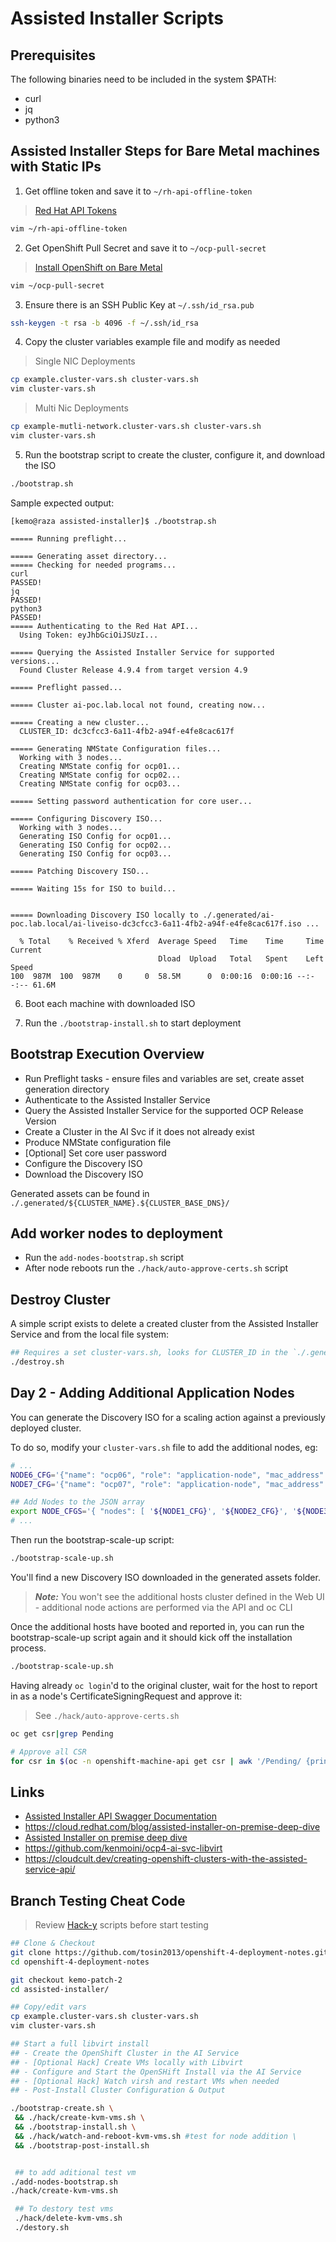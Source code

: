 # Assisted Installer Scripts

## Prerequisites

The following binaries need to be included in the system $PATH:

- curl
- jq
- python3

## Assisted Installer Steps for Bare Metal machines with Static IPs

1. Get offline token and save it to `~/rh-api-offline-token`
> [Red Hat API Tokens](https://access.redhat.com/management/api)

```bash
vim ~/rh-api-offline-token
```

2. Get OpenShift Pull Secret and save it to `~/ocp-pull-secret`
> [Install OpenShift on Bare Metal](https://console.redhat.com/openshift/install/metal/installer-provisioned)

```bash
vim ~/ocp-pull-secret
```

3. Ensure there is an SSH Public Key at `~/.ssh/id_rsa.pub`

```bash
ssh-keygen -t rsa -b 4096 -f ~/.ssh/id_rsa
```

4. Copy the cluster variables example file and modify as needed
> Single NIC Deployments
```bash
cp example.cluster-vars.sh cluster-vars.sh
vim cluster-vars.sh
```
> Multi Nic Deployments
```bash
cp example-mutli-network.cluster-vars.sh cluster-vars.sh
vim cluster-vars.sh
```

5. Run the bootstrap script to create the cluster, configure it, and download the ISO

```bash
./bootstrap.sh
```

Sample expected output:

```
[kemo@raza assisted-installer]$ ./bootstrap.sh 

===== Running preflight...

===== Generating asset directory...
===== Checking for needed programs...
curl                                                                     PASSED!
jq                                                                       PASSED!
python3                                                                  PASSED!
===== Authenticating to the Red Hat API...
  Using Token: eyJhbGciOiJSUzI...

===== Querying the Assisted Installer Service for supported versions...
  Found Cluster Release 4.9.4 from target version 4.9

===== Preflight passed...

===== Cluster ai-poc.lab.local not found, creating now...

===== Creating a new cluster...
  CLUSTER_ID: dc3cfcc3-6a11-4fb2-a94f-e4fe8cac617f

===== Generating NMState Configuration files...
  Working with 3 nodes...
  Creating NMState config for ocp01...
  Creating NMState config for ocp02...
  Creating NMState config for ocp03...

===== Setting password authentication for core user...

===== Configuring Discovery ISO...
  Working with 3 nodes...
  Generating ISO Config for ocp01...
  Generating ISO Config for ocp02...
  Generating ISO Config for ocp03...

===== Patching Discovery ISO...

===== Waiting 15s for ISO to build...


===== Downloading Discovery ISO locally to ./.generated/ai-poc.lab.local/ai-liveiso-dc3cfcc3-6a11-4fb2-a94f-e4fe8cac617f.iso ...

  % Total    % Received % Xferd  Average Speed   Time    Time     Time  Current
                                 Dload  Upload   Total   Spent    Left  Speed
100  987M  100  987M    0     0  58.5M      0  0:00:16  0:00:16 --:--:-- 61.6M
```

6. Boot each machine with downloaded ISO

7. Run the `./bootstrap-install.sh` to start deployment

## Bootstrap Execution Overview

- Run Preflight tasks - ensure files and variables are set, create asset generation directory
- Authenticate to the Assisted Installer Service
- Query the Assisted Installer Service for the supported OCP Release Version
- Create a Cluster in the AI Svc if it does not already exist
- Produce NMState configuration file
- [Optional] Set core user password
- Configure the Discovery ISO
- Download the Discovery ISO

Generated assets can be found in `./.generated/${CLUSTER_NAME}.${CLUSTER_BASE_DNS}/`

## Add worker nodes to deployment
* Run the `add-nodes-bootstrap.sh` script
* After node reboots run the `./hack/auto-approve-certs.sh` script

## Destroy Cluster

A simple script exists to delete a created cluster from the Assisted Installer Service and from the local file system:

```bash
## Requires a set cluster-vars.sh, looks for CLUSTER_ID in the `./.generated/${CLUSTER_NAME}.${CLUSTER_BASE_DNS}/` directory
./destroy.sh
```

## Day 2 - Adding Additional Application Nodes

You can generate the Discovery ISO for a scaling action against a previously deployed cluster.

To do so, modify your `cluster-vars.sh` file to add the additional nodes, eg:

```bash
# ...
NODE6_CFG='{"name": "ocp06", "role": "application-node", "mac_address": "52:54:00:00:00:06", "ipv4": {"address": "192.168.42.66", "gateway": "192.168.42.1", "prefix": "24", "iface": "enp1s0"}}'
NODE7_CFG='{"name": "ocp07", "role": "application-node", "mac_address": "52:54:00:00:00:07", "ipv4": {"address": "192.168.42.67", "gateway": "192.168.42.1", "prefix": "24", "iface": "enp1s0"}}'

## Add Nodes to the JSON array
export NODE_CFGS='{ "nodes": [ '${NODE1_CFG}', '${NODE2_CFG}', '${NODE3_CFG}', '${NODE4_CFG}', '${NODE5_CFG}', '${NODE6_CFG}', '${NODE7_CFG}' ] }'
# ...
```

Then run the bootstrap-scale-up script:

```bash
./bootstrap-scale-up.sh
```

You'll find a new Discovery ISO downloaded in the generated assets folder.

> ***Note:*** You won't see the additional hosts cluster defined in the Web UI - additional node actions are performed via the API and oc CLI

Once the additional hosts have booted and reported in, you can run the bootstrap-scale-up script again and it should kick off the installation process.

```bash
./bootstrap-scale-up.sh
```

Having already `oc login`'d to the original cluster, wait for the host to report in as a node's CertificateSigningRequest and approve it:
> See `./hack/auto-approve-certs.sh`

```bash
oc get csr|grep Pending

# Approve all CSR
for csr in $(oc -n openshift-machine-api get csr | awk '/Pending/ {print $1}'); do oc adm certificate approve $csr;done
```

## Links

* [Assisted Installer API Swagger Documentation](https://generator.swagger.io/?url=https://raw.githubusercontent.com/openshift/assisted-service/master/swagger.yaml)
* https://cloud.redhat.com/blog/assisted-installer-on-premise-deep-dive
* [Assisted Installer on premise deep dive](https://github.com/latouchek/assisted-installer-deepdive)
* https://github.com/kenmoini/ocp4-ai-svc-libvirt
* https://cloudcult.dev/creating-openshift-clusters-with-the-assisted-service-api/

## Branch Testing Cheat Code
> Review [Hack-y](hack/README.md) scripts before start testing

```bash
## Clone & Checkout
git clone https://github.com/tosin2013/openshift-4-deployment-notes.git
cd openshift-4-deployment-notes

git checkout kemo-patch-2
cd assisted-installer/

## Copy/edit vars
cp example.cluster-vars.sh cluster-vars.sh
vim cluster-vars.sh

## Start a full libvirt install
## - Create the OpenShift Cluster in the AI Service
## - [Optional Hack] Create VMs locally with Libvirt
## - Configure and Start the OpenSHift Install via the AI Service
## - [Optional Hack] Watch virsh and restart VMs when needed
## - Post-Install Cluster Configuration & Output

./bootstrap-create.sh \
 && ./hack/create-kvm-vms.sh \
 && ./bootstrap-install.sh \
 && ./hack/watch-and-reboot-kvm-vms.sh #test for node addition \
 && ./bootstrap-post-install.sh


 ## to add aditional test vm 
./add-nodes-bootstrap.sh
./hack/create-kvm-vms.sh 

 ## To destory test vms
 ./hack/delete-kvm-vms.sh 
 ./destory.sh
```